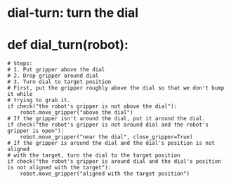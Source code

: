 # dial-turn: turn the dial
# def dial_turn(robot):
    # Steps:
    # 1. Put gripper above the dial
    # 2. Drop gripper around dial
    # 3. Turn dial to target position
    # First, put the gripper roughly above the dial so that we don't bump it while
    # trying to grab it.
    if check("the robot's gripper is not above the dial"):
        robot.move_gripper("above the dial")
    # If the gripper isn't around the dial, put it around the dial.
    if check("the robot's gripper is not around dial and the robot's gripper is open"):
        robot.move_gripper("near the dial", close_gripper=True)
    # If the gripper is around the dial and the dial's position is not aligned
    # with the target, turn the dial to the target position
    if check("the robot's gripper is around dial and the dial's position is not aligned with the target"):
        robot.move_gripper("aligned with the target position")